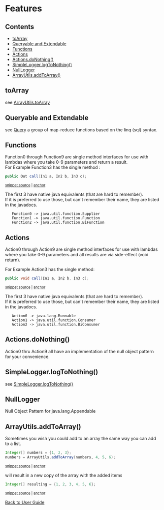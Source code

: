 <a id="top"></a>

# Features

<!-- toc -->
## Contents

  * [toArray](#toarray)
  * [Queryable and Extendable](#queryable-and-extendable)
  * [Functions](#functions)
  * [Actions](#actions)
  * [Actions.doNothing()](#actionsdonothing)
  * [SimpleLogger.logToNothing()](#simpleloggerlogtonothing)
  * [NullLogger](#nulllogger)
  * [ArrayUtils.addToArray()](#arrayutilsaddtoarray)<!-- endToc -->

## toArray
see [ArrayUtils.toArray](ArrayUtils.md#toArray) 
## Queryable and Extendable
see [Query](Queryable.md#top) a group of map-reduce functions based on the linq (sql) syntax.

## Functions

Function0 through Function9 are single method interfaces for use with lambdas where you take 0-9 parameters and return a result.  
For Example Function3 has the single method :

<!-- snippet: function3_call -->
<a id='snippet-function3_call'></a>
```java
public Out call(In1 a, In2 b, In3 c);
```
<sup><a href='/approvaltests-util/src/main/java/org/lambda/functions/Function3.java#L5-L7' title='Snippet source file'>snippet source</a> | <a href='#snippet-function3_call' title='Start of snippet'>anchor</a></sup>
<!-- endSnippet -->

The first 3 have native java equivalents (that are hard to remember).  
If it is preferred to use those, but can't remember their name, they are listed in the javadocs.  

```
   Function0 -> java.util.function.Supplier  
   Function1 -> java.util.function.Function  
   Function2 -> java.util.function.BiFunction
```
## Actions

Action0 through Action9 are single method interfaces for use with lambdas where you take 0-9 parameters and all results are via side-effect (void return).


For Example Action3 has the single method:  

<!-- snippet: action3_call -->
<a id='snippet-action3_call'></a>
```java
public void call(In1 a, In2 b, In3 c);
```
<sup><a href='/approvaltests-util/src/main/java/org/lambda/actions/Action3.java#L10-L12' title='Snippet source file'>snippet source</a> | <a href='#snippet-action3_call' title='Start of snippet'>anchor</a></sup>
<!-- endSnippet -->

The first 3 have native java equivalents (that are hard to remember).  
If it is preferred to use those, but can't remember their name, they are listed in the javadocs.      

```
   Action0 -> java.lang.Runnable  
   Action1 -> java.util.function.Consumer  
   Action2 -> java.util.function.BiConsumer
```

## Actions.doNothing()

Action0 thru Action9 all have an implementation of the null object pattern for your convenience.


## SimpleLogger.logToNothing()
 see [SimpleLogger.logToNothing()](reference/SimpleLogger.md#simpleloggerlogtonothing)

## NullLogger

Null Object Pattern for java.lang.Appendable

## ArrayUtils.addToArray()

Sometimes you wish you could add to an array the same way you can add to a list.
<!-- snippet: add_to_array -->
<a id='snippet-add_to_array'></a>
```java
Integer[] numbers = {1, 2, 3};
numbers = ArrayUtils.addToArray(numbers, 4, 5, 6);
```
<sup><a href='/approvaltests-util-tests/src/test/java/com/spun/util/ArrayUtilsTest.java#L18-L21' title='Snippet source file'>snippet source</a> | <a href='#snippet-add_to_array' title='Start of snippet'>anchor</a></sup>
<!-- endSnippet -->

will result in a new copy of the array with the added items
<!-- snippet: add_to_array_result -->
<a id='snippet-add_to_array_result'></a>
```java
Integer[] resulting = {1, 2, 3, 4, 5, 6};
```
<sup><a href='/approvaltests-util-tests/src/test/java/com/spun/util/ArrayUtilsTest.java#L22-L24' title='Snippet source file'>snippet source</a> | <a href='#snippet-add_to_array_result' title='Start of snippet'>anchor</a></sup>
<!-- endSnippet -->

[Back to User Guide](README.md#top)

